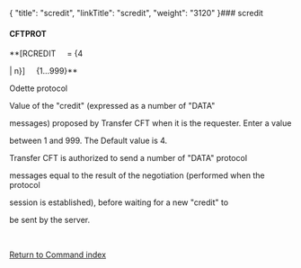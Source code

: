 {
    "title": "scredit",
    "linkTitle": "scredit",
    "weight": "3120"
}### <span id="scredit"></span>scredit

#### CFTPROT

**\[RCREDIT     = {4
| n}\]     {1...999}**

Odette protocol

Value of the "credit" (expressed as a number of "DATA"
messages) proposed by Transfer CFT when it is the requester. Enter a value
between 1 and 999. The Default value is 4.

Transfer CFT is authorized to send a number of "DATA" protocol
messages equal to the result of the negotiation (performed when the protocol
session is established), before waiting for a new "credit" to
be sent by the server.

 

[Return to Command index](../)
